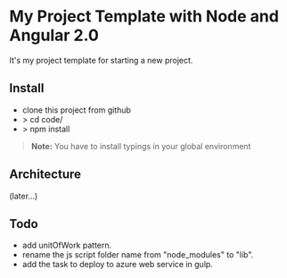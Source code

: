 # My Project Template with Node and Angular 2.0 

It's my project template for starting a new project.

Install
---

- clone this project from github
- \> cd code/
- \> npm install

> **Note:** You have to install typings in your global environment

Architecture
--- 
(later...)

Todo
---
- add unitOfWork pattern.
- rename the js script folder name from "node_modules" to "lib".
- add the task to deploy to azure web service in gulp.